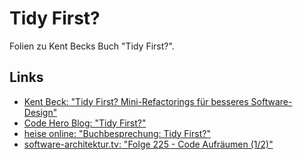 # Tidy First?

Folien zu Kent Becks Buch "Tidy First?".

## Links

- [Kent Beck: "Tidy First? Mini-Refactorings für besseres Software-Design"](https://dpunkt.de/produkt/tidy-first/)
- [Code Hero Blog: "Tidy First?"](https://blog.jshero.net/tidy-first/)
- [heise online: "Buchbesprechung: Tidy First?"​](https://www.heise.de/hintergrund/Buchbesprechung-Tidy-First-9763338.html)
- [software-architektur.tv: "Folge 225 - Code Aufräumen (1/2)"](https://software-architektur.tv/2024/07/26/episode225.html)
